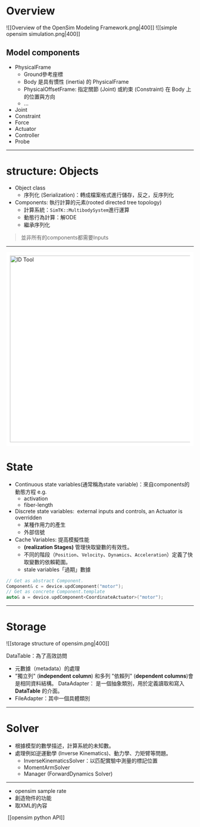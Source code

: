 # Overview
![[Overview of the OpenSim Modeling Framework.png|400]]
![[simple opensim simulation.png|400]]
## Model components
- PhysicalFrame
	- Ground參考座標
	- Body 是具有慣性 (inertia) 的 PhysicalFrame
	- PhysicalOffsetFrame: 指定關節 (Joint) 或約束 (Constraint) 在 Body 上的位置與方向
	- ...
- Joint
- Constraint
- Force
- Actuator
- Controller
- Probe

---
# structure: Objects
- Object class
	- 序列化 (Serialization)：轉成檔案格式進行儲存，反之，反序列化
- Components: 執行計算的元素(rooted directed tree topology)
	- 計算系統：`SimTK::MultibodySystem`進行運算
	- 動態行為計算：解ODE
	- 繼承序列化
>並非所有的components都需要Inputs

---
<div style="background-color: white; padding: 10px;">
<img src="D:\Notes\Exoskeleton-Control-Note\documents\Simulation\opensim\model's System and a State object.png" alt="ID Tool" width="500"/></div>

# State
- Continuous state variables(通常稱為state variable)：來自components的動態方程 e.g.
	- activation
	- fiber-length
- Discrete state variables:  external inputs and controls, an Actuator is overridden
	- 某種作用力的產生
	- 外部信號
- Cache Variables: 提高模擬性能
	- **(realization Stages)** 管理快取變數的有效性。
	- 不同的階段（`Position`、`Velocity`、`Dynamics`、`Acceleration`）定義了快取變數的依賴範圍。
	- stale variables「過期」數據

```C++
// Get as abstract Component.
Component& c = device.updComponent("motor");
// Get as concrete Component.template
auto& a = device.updComponent<CoordinateActuator>("motor");
```

---
# Storage
![[storage structure of opensim.png|400]]

DataTable：為了高效訪問
- 元數據（metadata）的處理
- "獨立列" (**independent column**) 和多列 "依賴列" (**dependent columns**)會是相同資料結構。
DataAdapter： 是一個抽象類別，用於定義讀取和寫入 **DataTable** 的介面。
- FileAdapter：其中一個具體類別

---
# Solver
- 根據模型的數學描述，計算系統的未知數。
- 處理例如逆運動學 (Inverse Kinematics)、動力學、力矩臂等問題。
	- InverseKinematicsSolver：以匹配實驗中測量的標記位置
	- MomentArmSolver
	- Manager (ForwardDynamics Solver)

---
- opensim sample rate
- 創造物件的功能
- 取XML的內容

 [[opensim python API]]